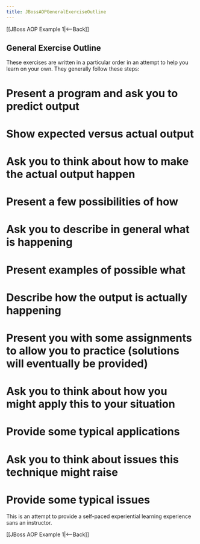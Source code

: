 ```yaml
---
title: JBossAOPGeneralExerciseOutline
---
```

[[JBoss AOP Example 1|<--Back]]

## General Exercise Outline

These exercises are written in a particular order in an attempt to help you learn on your own. They generally follow these steps:

# Present a program and ask you to predict output
# Show expected versus actual output
# Ask you to think about **how** to make the actual output happen
# Present a few possibilities of **how**
# Ask you to describe in general **what** is happening
# Present examples of possible **what**
# Describe how the output is actually happening
# Present you with some assignments to allow you to practice (solutions will eventually be provided)
# Ask you to think about how you might apply this to your situation
# Provide some typical applications
# Ask you to think about issues this technique might raise
# Provide some typical issues

This is an attempt to provide a self-paced experiential learning experience sans an instructor.

[[JBoss AOP Example 1|<--Back]]